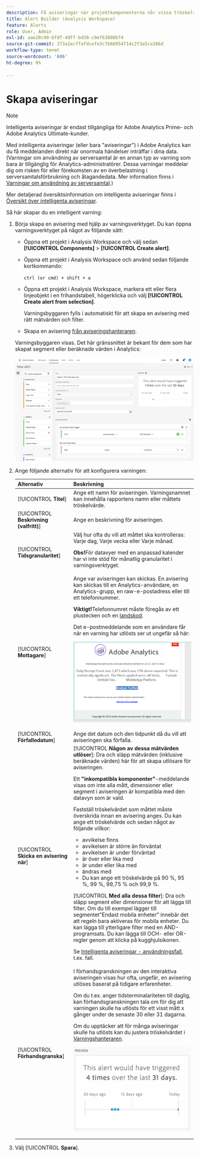 ```yaml
---
description: Få aviseringar när projektkomponenterna når vissa tröskelvärden.
title: Alert Builder (Analysis Workspace)
feature: Alerts
role: User, Admin
exl-id: aae28c90-bfdf-49ff-bd38-c9ef63880bf4
source-git-commit: 373a1ecffafdcefe3c7b60954f14c2f3a5ca386d
workflow-type: tm+mt
source-wordcount: '606'
ht-degree: 0%

---
```


# Skapa aviseringar

>[!NOTE]
>
>Intelligenta aviseringar är endast tillgängliga för Adobe Analytics Prime- och Adobe Analytics Ultimate-kunder.

Med intelligenta aviseringar (eller bara &quot;aviseringar&quot;) i Adobe Analytics kan du få meddelanden direkt när onormala händelser inträffar i dina data. (Varningar om användning av serversamtal är en annan typ av varning som bara är tillgänglig för Analytics-administratörer. Dessa varningar meddelar dig om risken för eller förekomsten av en överbelastning i serversamtalsförbrukning och åtagandedata. Mer information finns i [Varningar om användning av serversamtal](/help/admin/admin/c-server-call-usage/scu-alerts.md).)

Mer detaljerad översiktsinformation om intelligenta aviseringar finns i [Översikt över intelligenta aviseringar](/help/analyze/analysis-workspace/c-intelligent-alerts/intellligent-alerts.md).

Så här skapar du en intelligent varning:

1. Börja skapa en avisering med hjälp av varningsverktyget. Du kan öppna varningsverktyget på något av följande sätt:

   * Öppna ett projekt i Analysis Workspace och välj sedan **[!UICONTROL Components]** > **[!UICONTROL Create alert]**.
   * Öppna ett projekt i Analysis Workspace och använd sedan följande kortkommando:

     `ctrl (or cmd) + shift + a`
   * Öppna ett projekt i Analysis Workspace, markera ett eller flera linjeobjekt i en frihandstabell, högerklicka och välj **[!UICONTROL Create alert from selection]**.

     Varningsbyggaren fylls i automatiskt för att skapa en avisering med rätt mätvärden och filter.
   * Skapa en avisering [från aviseringshanteraren](/help/components/c-alerts/alert-manager.md#create-alerts).

   Varningsbyggaren visas. Det här gränssnittet är bekant för dem som har skapat segment eller beräknade värden i Analytics:

   ![](assets/alert-builder.png)

1. Ange följande alternativ för att konfigurera varningen:

   | Alternativ | Beskrivning |
   |---------|----------|
   | [!UICONTROL **Titel**] | Ange ett namn för aviseringen. Varningsnamnet kan innehålla rapportens namn eller måttets tröskelvärde. |
   | [!UICONTROL **Beskrivning (valfritt)**] | Ange en beskrivning för aviseringen. |
   | [!UICONTROL **Tidsgranularitet**] | Välj hur ofta du vill att måttet ska kontrolleras: Varje dag, Varje vecka eller Varje månad.<p><b>Obs!</b>För datavyer med en anpassad kalender har vi inte stöd för månatlig granularitet i varningsverktyget.<!--true?--></p> |
   | [!UICONTROL **Mottagare**] | Ange var aviseringen kan skickas. En avisering kan skickas till en Analytics-användare, en Analytics-grupp, en raw-e-postadress eller till ett telefonnummer.<p><b>Viktigt!</b>Telefonnumret måste föregås av ett plustecken och en [landskod](https://countrycode.org/).</p><p>Det e-postmeddelande som en användare får när en varning har utlösts ser ut ungefär så här:</p><p>![](assets/alerts-email.PNG)</p> |
   | [!UICONTROL **Förfallodatum**] | Ange det datum och den tidpunkt då du vill att aviseringen ska förfalla. |
   | [!UICONTROL **Skicka en avisering när**] | [!UICONTROL **Någon av dessa mätvärden utlöser**]: Dra och släpp mätvärden (inklusive beräknade värden) här för att skapa utlösare för aviseringen.<p>Ett **&quot;inkompatibla komponenter&quot;**-meddelande visas om inte alla mått, dimensioner eller segment i aviseringen är kompatibla med den datavyn som är vald.</p><p>Fastställ tröskelvärdet som måttet måste överskrida innan en avisering anges. Du kan ange ett tröskelvärde och sedan något av följande villkor:</p><ul><li>avvikelse finns</li><li>avvikelsen är större än förväntat</li><li>avvikelsen är under förväntad</li><li>är över eller lika med</li><li>är under eller lika med</li><li>ändras med</li><li>Du kan ange ett tröskelvärde på 90 %, 95 %, 99 %, 99,75 % och 99,9 %.</li></ul><p>[!UICONTROL **Med alla dessa filter**]: Dra och släpp segment eller dimensioner för att lägga till filter. Om du till exempel lägger till segmentet&quot;Endast mobila enheter&quot; innebär det att regeln bara aktiveras för mobila enheter. Du kan lägga till ytterligare filter med en AND-programsats. Du kan lägga till OCH- eller OR-regler genom att klicka på kugghjulsikonen.</p><p>Se [Intelligenta aviseringar - användningsfall](/help/analyze/analysis-workspace/c-intelligent-alerts/alerts-use-cases.md), t.ex. fall.</p> |
   | [!UICONTROL **Förhandsgranska**] | I förhandsgranskningen av den interaktiva aviseringen visas hur ofta, ungefär, en avisering utlöses baserat på tidigare erfarenheter.<p>Om du t.ex. anger tidsterminalariteten till daglig, kan förhandsgranskningen tala om för dig att varningen skulle ha utlösts för ett visst mått x gånger under de senaste 30 eller 31 dagarna.</p><p>Om du upptäcker att för många aviseringar skulle ha utlösts kan du justera tröskelvärdet i [Varningshanteraren](/help/components/c-alerts/alert-manager.md).</p><p>![](assets/alert_preview.png)</p> |

1. Välj [!UICONTROL **Spara**].
